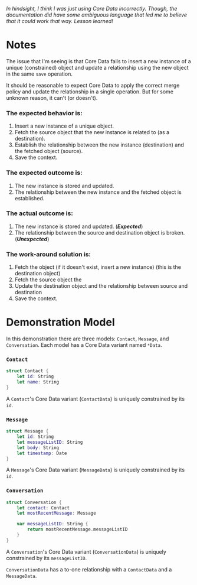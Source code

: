 *In hindsight, I think I was just using Core Data incorrectly. Though, the documentation did have some ambiguous language that led me to believe that it *could* work that way. Lesson learned!*

#  Notes

The issue that I'm seeing is that Core Data fails to insert a new instance of a unique (constrained) object and update a relationship using the new object in the same `save` operation.

It should be reasonable to expect Core Data to apply the correct merge policy and update the relationship in a single operation. But for some unknown reason, it can't (or doesn't).

### The expected behavior is:
1. Insert a new instance of a unique object.
2. Fetch the source object that the new instance is related to (as a destination).
3. Establish the relationship between the new instance (destination) and the fetched object (source).
4. Save the context.

### The expected outcome is:
1. The new instance is stored and updated.
2. The relationship between the new instance and the fetched object is established.

### The actual outcome is:
1. The new instance is stored and updated. (***Expected***)
2. The relationship between the source and destination object is broken. (***Unexpected***)

### The work-around solution is:
1. Fetch the object (if it doesn't exist, insert a new instance) (this is the destination object)
2. Fetch the source object the
3. Update the destination object and the relationship between source and destination
4. Save the context.

# Demonstration Model

In this demonstration there are three models: `Contact`, `Message`, and `Conversation`. Each model has a Core Data variant named `*Data`.

### `Contact`

```swift
struct Contact {
    let id: String
    let name: String
}
```

A `Contact`'s Core Data variant (`ContactData`) is uniquely constrained by its `id`.

### `Message`

```swift
struct Message {
    let id: String
    let messageListID: String
    let body: String
    let timestamp: Date
}
```
A `Message`'s Core Data variant (`MessageData`) is uniquely constrained by its `id`.

### `Conversation`

```swift
struct Conversation {
    let contact: Contact
    let mostRecentMessage: Message

    var messageListID: String {
        return mostRecentMessage.messageListID
    }
}
```

A `Conversation`'s Core Data variant (`ConversationData`) is uniquely constrained by its `messageListID`.

`ConversationData` has a to-one relationship with a `ContactData` and a `MessageData`.

